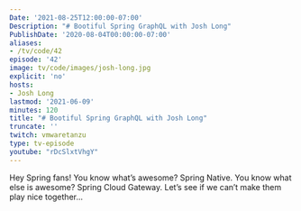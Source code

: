 ```yaml
---
Date: '2021-08-25T12:00:00-07:00'
Description: "# Bootiful Spring GraphQL with Josh Long"
PublishDate: '2020-08-04T00:00:00-07:00'
aliases:
- /tv/code/42
episode: '42'
image: tv/code/images/josh-long.jpg
explicit: 'no'
hosts:
- Josh Long
lastmod: '2021-06-09'
minutes: 120
title: "# Bootiful Spring GraphQL with Josh Long"
truncate: ''
twitch: vmwaretanzu
type: tv-episode
youtube: "rDcSlxtVhgY"
---
```


Hey Spring fans! You know what’s awesome? Spring Native. You know what else is awesome? Spring Cloud Gateway. Let’s see if we can’t make them play nice together...